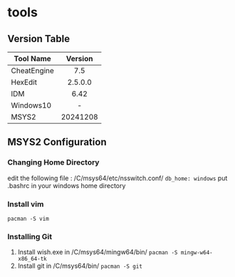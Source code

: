 # tools
## Version Table
| Tool Name     | Version       |
| ------------- |:-------------:|
| CheatEngine   | 7.5           |
| HexEdit       | 2.5.0.0       |
| IDM           | 6.42          |
| Windows10     | -             |
| MSYS2         | 20241208      |

## MSYS2 Configuration
### Changing Home Directory
edit the following file : /C/msys64/etc/nsswitch.conf/
`db_home: windows`
put .bashrc in your windows home directory
### Install vim
`pacman -S vim`
### Installing Git
1. Install wish.exe in /C/msys64/mingw64/bin/
`pacman -S mingw-w64-x86_64-tk`
2. Install git in /C/msys64/bin/
`pacman -S git`
